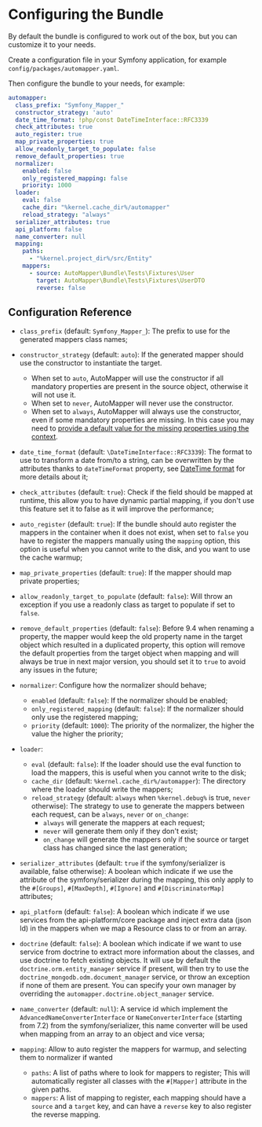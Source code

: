 # Configuring the Bundle

By default the bundle is configured to work out of the box, but you can customize it to your needs.

Create a configuration file in your Symfony application, for example `config/packages/automapper.yaml`.

Then configure the bundle to your needs, for example:

```yaml
automapper:
  class_prefix: "Symfony_Mapper_"
  constructor_strategy: 'auto'
  date_time_format: !php/const DateTimeInterface::RFC3339
  check_attributes: true
  auto_register: true
  map_private_properties: true
  allow_readonly_target_to_populate: false
  remove_default_properties: true
  normalizer:
    enabled: false
    only_registered_mapping: false
    priority: 1000
  loader:
    eval: false
    cache_dir: "%kernel.cache_dir%/automapper"
    reload_strategy: "always"
  serializer_attributes: true
  api_platform: false
  name_converter: null
  mapping:
    paths:
      - "%kernel.project_dir%/src/Entity"
    mappers:
      - source: AutoMapper\Bundle\Tests\Fixtures\User
        target: AutoMapper\Bundle\Tests\Fixtures\UserDTO
        reverse: false
```

## Configuration Reference

* `class_prefix` (default: `Symfony_Mapper_`): The prefix to use for the generated mappers class names;
* `constructor_strategy` (default: `auto`): If the generated mapper should use the constructor to instantiate the target. 
    * When set to `auto`, AutoMapper will use the constructor if all mandatory properties are present in the source object, 
      otherwise it will not use it.
    * When set to `never`, AutoMapper will never use the constructor.
    * When set to `always`, AutoMapper will always use the constructor, even if some mandatory properties are missing. 
      In this case you may need to [provide a default value for the missing properties using the context](../getting-started/context.md).

* `date_time_format` (default: `\DateTimeInterface::RFC3339`): The format to use to transform a date from/to a string,
  can be overwritten by the attributes thanks to `dateTimeFormat` property, see [DateTime format](../mapping/date-time.md)
  for more details about it;
* `check_attributes` (default: `true`): Check if the field should be mapped at runtime, this allow you to have dynamic
  partial mapping, if you don't use this feature set it to false as it will improve the performance;
* `auto_register` (default: `true`): If the bundle should auto register the mappers in the container when it does not
  exist, when set to `false` you have to register the mappers manually using the `mapping` option, this option is useful
  when you cannot write to the disk, and you want to use the cache warmup;
* `map_private_properties` (default: `true`): If the mapper should map private properties;
* `allow_readonly_target_to_populate` (default: `false`): Will throw an exception if you use a readonly class as target
  to populate if set to `false`.
* `remove_default_properties` (default: `false`): Before 9.4 when renaming a property, the mapper would keep the old
  property name in the target object which resulted in a duplicated property, this option will remove the default properties 
  from the target object when mapping and will always be true in next major version, you should set it to `true` to avoid
  any issues in the future;
* `normalizer`:  Configure how the normalizer should behave;
    * `enabled` (default: `false`): If the normalizer should be enabled;
    * `only_registered_mapping` (default: `false`): If the normalizer should only use the registered mapping;
    * `priority` (default: `1000`): The priority of the normalizer, the higher the value the higher the priority;
* `loader`:
    * `eval` (default: `false`): If the loader should use the eval function to load the mappers, this is useful when
      you cannot write to the disk;
    * `cache_dir` (default: `%kernel.cache_dir%/automapper`): The directory where the loader should write the mappers;
    * `reload_strategy` (default: `always` when `%kernel.debug%` is true, `never` otherwise): The strategy to use to 
  generate the mappers between each request, can be `always`, `never` or `on_change`:
        * `always` will generate the mappers at each request;
        * `never` will generate them only if they don't exist;
        * `on_change` will generate the mappers only if the source or target class has changed since the last generation;
* `serializer_attributes` (default: `true` if the symfony/serializer is available, false otherwise): A boolean which 
indicate if we use the attribute of the symfony/serializer during the mapping, this only apply to the `#[Groups]`, 
`#[MaxDepth]`, `#[Ignore]` and `#[DiscriminatorMap]` attributes;
* `api_platform` (default: `false`): A boolean which indicate if we use services from the api-platform/core package and
inject extra data (json ld) in the mappers when we map a Resource class to or from an array.
* `doctrine` (default: `false`): A boolean which indicate if we want to use service from doctrine to extract more 
    information about the classes, and use doctrine to fetch existing objects. It will use by default the `doctrine.orm.entity_manager`
    service if present, will then try to use the `doctrine_mongodb.odm.document_manager` service, or throw an exception if none of them
    are present. You can specify your own manager by overriding the `automapper.doctrine.object_manager` service.
* `name_converter` (default: `null`): A service id which implement the `AdvancedNameConverterInterface` or 
  `NameConverterInterface` (starting from 7.2) from the symfony/serializer, this name converter will be used when 
   mapping from an array to an object and vice versa;
* `mapping`: Allow to auto register the mappers for warmup, and selecting them to normalizer if wanted
    * `paths`: A list of paths where to look for mappers to register; This will automatically register all classes
      with the `#[Mapper]` attribute in the given paths.
    * `mappers`: A list of mapping to register, each mapping should have a `source` and a `target` key, and can have
      a `reverse` key to also register the reverse mapping. 

